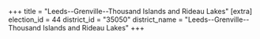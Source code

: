 +++
title = "Leeds--Grenville--Thousand Islands and Rideau Lakes"
[extra]
election_id = 44
district_id = "35050"
district_name = "Leeds--Grenville--Thousand Islands and Rideau Lakes"
+++

